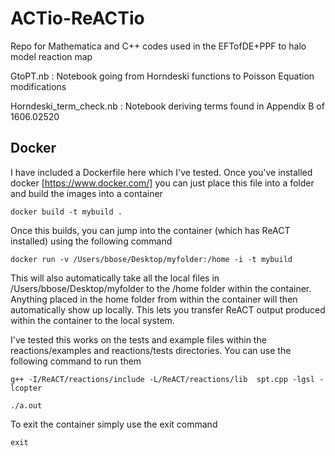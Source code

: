 # ACTio-ReACTio
Repo for Mathematica and C++ codes used in the EFTofDE+PPF to halo model reaction map

GtoPT.nb : Notebook going from Horndeski functions to Poisson Equation modifications 

Horndeski_term_check.nb : Notebook deriving terms found in Appendix B of 1606.02520


## Docker

I have included a Dockerfile here which I've tested. Once you've installed docker [https://www.docker.com/] you can just place this file into a folder and build the images into a container

```
docker build -t mybuild . 
```

Once this builds, you can jump into the container (which has ReACT installed) using the following command

```
docker run -v /Users/bbose/Desktop/myfolder:/home -i -t mybuild
```

This will also automatically take all the local files in /Users/bbose/Desktop/myfolder to the /home folder within the container. Anything placed in the home folder from within the container will then automatically show up locally. This lets you transfer ReACT output produced within the container to the local system. 

I've tested this works on the tests and example files within the reactions/examples and reactions/tests directories. You can use the following command to run them

```
g++ -I/ReACT/reactions/include -L/ReACT/reactions/lib  spt.cpp -lgsl -lcopter
```
```
./a.out
```

To exit the container simply use the exit command 

```
exit 
```

